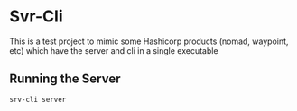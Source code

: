 # Svr-Cli

This is a test project to mimic some Hashicorp products (nomad, waypoint, etc) which have the server and cli in a single executable

## Running the Server

```bash
srv-cli server
```
